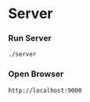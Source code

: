 Server
==============

### Run Server
```
./server
```

### Open Browser

```
http://localhost:9000
```